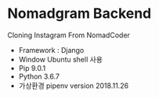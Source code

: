 # Nomadgram Backend

Cloning Instagram From NomadCoder

- Framework : Django
- Window Ubuntu shell 사용
- Pip 9.0.1
- Python 3.6.7
- 가상환경 pipenv version 2018.11.26 
